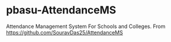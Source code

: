 # pbasu-AttendanceMS
Attendance Management System For Schools and Colleges. From https://github.com/SouravDas25/AttendanceMS

